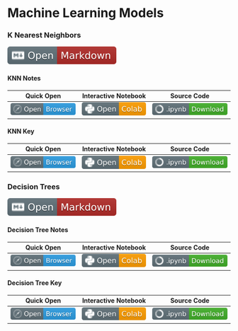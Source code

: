 # Machine Learning Models

### K Nearest Neighbors
[![Link](../../tools/buttons/open-markdown.svg)](knn.md)

#### KNN Notes
| Quick Open | Interactive Notebook | Source Code  |
| :--------: | :-----------: | :------------: |
| [![Link](../../tools/buttons/open-browser.svg)](https://files.node.ishaandey.com/week-8/workshop/knn_notes.html) | [![Link](../../tools/buttons/open-colab.svg)](https://colab.research.google.com/github/ishaandey/node/blob/master/week-8/workshop/knn_notes.ipynb) | [![Link](../../tools/buttons/download-ipynb.svg)](https://files.node.ishaandey.com/week-8/workshop/knn_notes.ipynb) |

#### KNN Key
| Quick Open | Interactive Notebook | Source Code  |
| :--------: |:-----------: | :------------: |
| [![Link](../../tools/buttons/open-browser.svg)](https://files.node.ishaandey.com/week-8/workshop/knn_key.html) | [![Link](../../tools/buttons/open-colab.svg)](https://colab.research.google.com/github/ishaandey/node/blob/master/week-8/workshop/knn_key.ipynb) | [![Link](../../tools/buttons/download-ipynb.svg)](https://files.node.ishaandey.com/week-8/workshop/knn_key.ipynb) |

### Decision Trees

[![Link](../../tools/buttons/open-markdown.svg)](dt.md)

#### Decision Tree Notes
| Quick Open | Interactive Notebook | Source Code  |
| :--------: | :-----------: | :------------: |
| [![Link](../../tools/buttons/open-browser.svg)](https://files.node.ishaandey.com/week-8/workshop/dt_notes.html) | [![Link](../../tools/buttons/open-colab.svg)](https://colab.research.google.com/github/ishaandey/node/blob/master/week-8/workshop/dt_notes.ipynb) | [![Link](../../tools/buttons/download-ipynb.svg)](https://files.node.ishaandey.com/week-8/workshop/dt_notes.ipynb) |

#### Decision Tree Key
| Quick Open | Interactive Notebook | Source Code  |
| :--------: |:-----------: | :------------: |
| [![Link](../../tools/buttons/open-browser.svg)](https://files.node.ishaandey.com/week-8/workshop/dt_key.html) | [![Link](../../tools/buttons/open-colab.svg)](https://colab.research.google.com/github/ishaandey/node/blob/master/week-8/workshop/dt_key.ipynb) | [![Link](../../tools/buttons/download-ipynb.svg)](https://files.node.ishaandey.com/week-8/workshop/dt_key.ipynb) |
